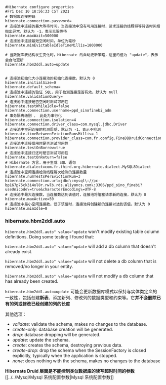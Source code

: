 ```properties
#Hibernate configure properties
#Fri Dec 10 18:56:33 CST 2021
# 数据库连接密码
hibernate.connection.password=
# 连接池中连接的最大等待时间，当连接池中没有可用连接时，请求连接的线程将等待该时间后抛出异常，默认为 -1，表示无限等待
hibernate.maxWait=500000
# 连接池中连接最短空闲时间，单位为毫秒
hibernate.minEvictableIdleTimeMillis=1800000

# 当数据库表结构发生变化时，Hibernate 的自动更新策略，这里的值为 "update"，表示会自动更新
hibernate.hbm2ddl.auto=update


# 连接池初始化大小连接池的初始化连接数，默认为 0
hibernate.initialSize=0
hibernate.default_schema=
# 连接池中连接的验证 SQL，用于检测连接是否有效，默认为 null
hibernate.validationQuery=
# 连接池中连接是否空闲时测试可用性
hibernate.testWhileIdle=false
hibernate.connection.username=ppd_sinofinebi_adm
# 事务隔离级别 ， 此处为串行化
hibernate.connection.isolation=4
hibernate.connection.driver_class=com.mysql.jdbc.Driver
# 连接池中空闲连接的检测周期，默认为 -1，表示不检测
hibernate.timeBetweenEvictionRunsMillis=-1
hibernate.connection.provider_class=com.fr.config.FineDBDruidConnectionProvider
# 连接池中连接借用时是否测试可用性
hibernate.testOnBorrow=true
# 连接池中连接归还时是否测试可用性
hibernate.testOnReturn=false
# Hibernate 方言，用于生成 SQL 语句
hibernate.dialect=com.fr.third.org.hibernate.dialect.MySQL8Dialect
# 连接池中空闲连接检测线程每次检测的连接数量
hibernate.numTestsPerEvictionRun=3
hibernate.connection.url=jdbc\:mysql\://pc-bp167p75ck3i4ul8r.rwlb.rds.aliyuncs.com\:3306/ppd_sino_finebi?useUnicode\=true&characterEncoding\=UTF-8
# 连接池中最大连接数，当连接数达到该值时，连接池将阻塞请求新的连接，默认为 8
hibernate.maxActive=50
# 连接池中最小空闲连接数，低于该值时，连接池将创建新的连接以达到该值，默认为 0
hibernate.minIdle=0
```

### hibernate.hbm2ddl.auto

`hibernate.hbm2ddl.auto" value="update` won't modify existing table column definitions. Doing some testing I found that:

`hibernate.hbm2ddl.auto" value="update` will add a db column that doesn't already exist.

`hibernate.hbm2ddl.auto" value="update` will not delete a db column that is removed/no longer in your entity.

`hibernate.hbm2ddl.auto" value="update` will not modify a db column that has already been created.

`hibernate.hbm2ddl.auto=update` 可能会更新数据库模式以保持与实体类定义的一致性，包括创建**新表**、添加新列、修改列的数据类型和约束等。它**并不会删除已有的列或修改已经创建的列的长度**



其他选项：

- _validate_: validate the schema, makes no changes to the database.
- _create-only_: database creation will be generated.
- _drop_: database dropping will be generated.
- _update_: update the schema.
- _create_: creates the schema, destroying previous data.
- _create-drop_: drop the schema when the SessionFactory is closed explicitly, typically when the application is stopped.
- _none_: does nothing with the schema, makes no changes to the database



**Hibernate Druid 层面是不能控制类似数据库的读写超时时间的参数**
[[../../Mysql/Mysql 系统配置参数|Mysql 系统配置参数]]

